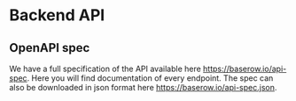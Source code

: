 # Backend API

## OpenAPI spec

We have a full specification of the API available here https://baserow.io/api-spec. 
Here you will find documentation of every endpoint. The spec can also be downloaded in 
json format here https://baserow.io/api-spec.json.
~~~~
